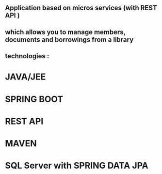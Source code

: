 ## Application  based on micros services (with REST API ) 

## which allows you to manage members, documents and borrowings from a library

## technologies :

# JAVA/JEE
# SPRING BOOT 
# REST API 
# MAVEN
# SQL Server with SPRING DATA JPA
